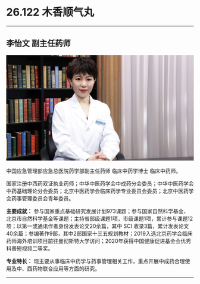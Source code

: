 # 26.122 木香顺气丸

---

## 李怡文 副主任药师

![1685160052154](image/c26_122/1685160052154.png)

中国应急管理部应急总医院药学部副主任药师 临床中药学博士 临床中药师。

国家注册中西药双证执业药师；中华中医药学会中成药分会委员；中华中医药学会中药基础理论分会委员；北京中医药学会临床药学专业委员会委员；北京中医药学会药事管理委员会青年委员。

**主要成就：** 参与国家重点基础研究发展计划973课题；参与国家自然科学基金、北京市自然科学基金等课题；主持省部级课题1项，市级课题1项，累计参与课题12项；以第一或通讯作者身份发表论文20余篇，其中 SCI 收录3篇，累计发表论文40余篇；参编著作9部，其中2部国家十三五规划教材；2019入选北京药学会临床药师海外培训项目前往曼彻斯特大学访问；2020年获得中国健康促进基金会优秀科普短视频二等奖。

**专业特长：** 现主要从事临床中药学与药事管理相关工作，重点开展中成药合理使用及中、西药物联合应用等方面的研究。

---
